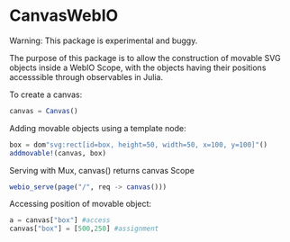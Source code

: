 # CanvasWebIO

Warning: This package is experimental and buggy.


The purpose of this package is to allow the construction of movable SVG objects inside a WebIO Scope, with the objects having their positions accesssible through observables in Julia. 

To create a canvas:

```julia
canvas = Canvas()
```

Adding movable objects using a template node:

```julia
box = dom"svg:rect[id=box, height=50, width=50, x=100, y=100]"()
addmovable!(canvas, box)
```

Serving with Mux, canvas() returns canvas Scope
```julia
webio_serve(page("/", req -> canvas()))
```

Accessing position of movable object:
```julia
a = canvas["box"] #access
canvas["box"] = [500,250] #assignment
```
